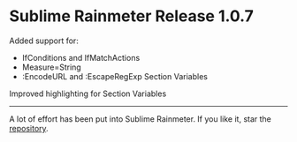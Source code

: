 # Sublime Rainmeter Release 1.0.7

Added support for:

* IfConditions and IfMatchActions
* Measure=String
* :EncodeURL and :EscapeRegExp Section Variables

Improved highlighting for Section Variables

---

A lot of effort has been put into Sublime Rainmeter. If you like it, star the [repository](https://github.com/thatsIch/sublime-rainmeter).
